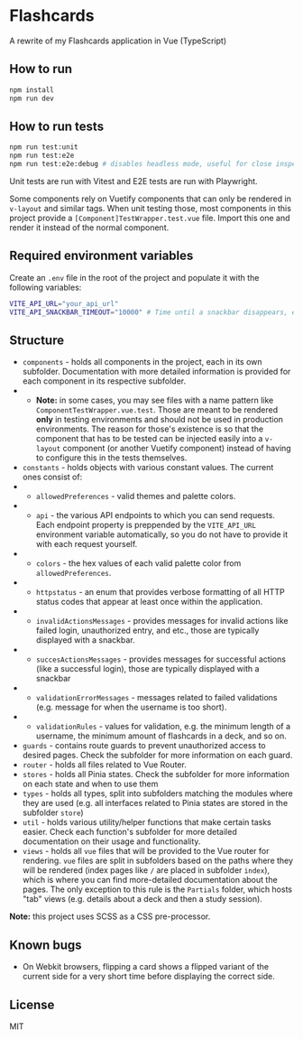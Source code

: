 # Flashcards
A rewrite of my Flashcards application in Vue (TypeScript)

## How to run
```bash
npm install
npm run dev
```

## How to run tests
```bash
npm run test:unit
npm run test:e2e
npm run test:e2e:debug # disables headless mode, useful for close inspection of specific tests
```

Unit tests are run with Vitest and E2E tests are run with Playwright.

Some components rely on Vuetify components that can only be rendered in ``v-layout`` and similar tags. When unit testing those, most components in this project provide a ``[Component]TestWrapper.test.vue`` file. Import this one and render it instead of the normal component.

## Required environment variables
Create an ``.env`` file in the root of the project and populate it with the following variables:

```bash
VITE_API_URL="your_api_url"
VITE_API_SNACKBAR_TIMEOUT="10000" # Time until a snackbar disappears, expressed in milliseconds
```

## Structure
* ``components`` - holds all components in the project, each in its own subfolder. Documentation with more detailed information is provided for each component in its respective subfolder.
* * **Note:** in some cases, you may see files with a name pattern like ``ComponentTestWrapper.vue.test``. Those are meant to be rendered **only** in testing environments and should not be used in production environments. The reason for those's existence is so that the component that has to be tested can be injected easily into a ``v-layout`` component (or another Vuetify component) instead of having to configure this in the tests themselves.
* ``constants`` - holds objects with various constant values. The current ones consist of:
* * ``allowedPreferences`` - valid themes and palette colors.
* * ``api`` - the various API endpoints to which you can send requests. Each endpoint property is preppended by the ``VITE_API_URL`` environment variable automatically, so you do not have to provide it with each request yourself.
* * ``colors`` - the hex values of each valid palette color from ``allowedPreferences``.
* * ``httpstatus`` - an enum that provides verbose formatting of all HTTP status codes that appear at least once within the application.
* * ``invalidActionsMessages`` - provides messages for invalid actions like failed login, unauthorized entry, and etc., those are typically displayed with a snackbar.
* * ``succesActionsMessages`` - provides messages for successful actions (like a successful login), those are typically displayed with a snackbar
* * ``validationErrorMessages`` - messages related to failed validations (e.g. message for when the username is too short).
* * ``validationRules`` - values for validation, e.g. the minimum length of a username, the minimum amount of flashcards in a deck, and so on.
* ``guards`` - contains route guards to prevent unauthorized access to desired pages. Check the subfolder for more information on each guard.
* ``router`` - holds all files related to Vue Router.
* ``stores`` - holds all Pinia states. Check the subfolder for more information on each state and when to use them
* ``types`` - holds all types, split into subfolders matching the modules where they are used (e.g. all interfaces related to Pinia states are stored in the subfolder ``store``)
* ``util`` - holds various utility/helper functions that make certain tasks easier. Check each function's subfolder for more detailed documentation on their usage and functionality.
* ``views`` - holds all ``vue`` files that will be provided to the Vue router for rendering. ``vue`` files are split in subfolders based on the paths where they will be rendered (index pages like ``/`` are placed in subfolder ``index``), which is where you can find more-detailed documentation about the pages. The only exception to this rule is the ``Partials`` folder, which hosts "tab" views (e.g. details about a deck and then a study session).

**Note:** this project uses SCSS as a CSS pre-processor.

## Known bugs
* On Webkit browsers, flipping a card shows a flipped variant of the current side for a very short time before displaying the correct side.

## License
MIT